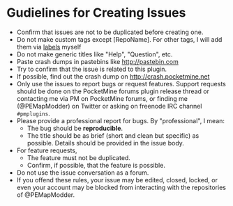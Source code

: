Gudielines for Creating Issues
===

* Confirm that issues are not to be duplicated before creating one.
* Do not make custom tags except [RepoName]. For other tags, I will add them via [labels](https://github.com/PEMapModder/Small-ZC-Plugins/labels) myself
* Do not make generic titles like "Help", "Question", etc.
* Paste crash dumps in pastebins like http://pastebin.com
* Try to confirm that the issue is related to this plugin.
* If possible, find out the crash dump on http://crash.pocketmine.net
* Only use the issues to report bugs or request features. Support requests should be done on the PocketMine forums plugin release thread or contacting me via PM on PocketMine forums, or finding me (@PEMapModder) on Twitter or asking on freenode IRC channel `#pmplugins`.
* Please provide a professional report for bugs. By "professional", I mean:
  * The bug should be **reproducible**.
  * The title should be as brief (short and clean but specific) as possible. Details should be provided in the issue body.
* For feature requests,
  * The feature must not be duplicated.
  * Confirm, if possible, that the feature is possible.
* Do not use the issue conversation as a forum.
* If you offend these rules, your issue may be edited, closed, locked, or even your account may be blocked from interacting with the repositories of @PEMapModder.
